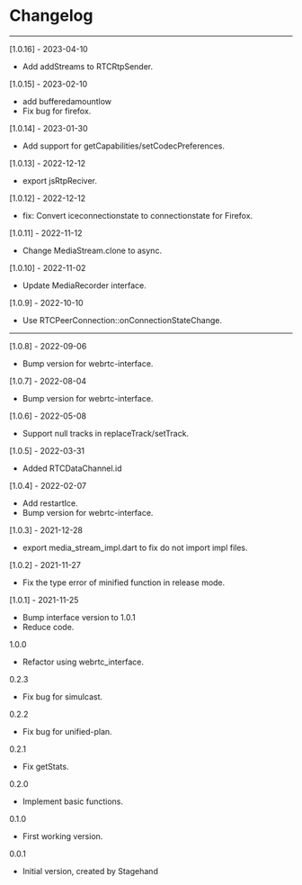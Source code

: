 # Changelog

--------------------------------------------
[1.0.16] - 2023-04-10

* Add addStreams to RTCRtpSender.

[1.0.15] - 2023-02-10

* add bufferedamountlow
* Fix bug for firefox.

[1.0.14] - 2023-01-30

* Add support for getCapabilities/setCodecPreferences.

[1.0.13] - 2022-12-12

* export jsRtpReciver.

[1.0.12] - 2022-12-12

* fix: Convert iceconnectionstate to connectionstate for Firefox.

[1.0.11] - 2022-11-12

* Change MediaStream.clone to async.

[1.0.10] - 2022-11-02

* Update MediaRecorder interface.

[1.0.9] - 2022-10-10

* Use RTCPeerConnection::onConnectionStateChange.

--------------------------------------------
[1.0.8] - 2022-09-06

* Bump version for webrtc-interface.

[1.0.7] - 2022-08-04

* Bump version for webrtc-interface.

[1.0.6] - 2022-05-08

* Support null tracks in replaceTrack/setTrack.

[1.0.5] - 2022-03-31

* Added RTCDataChannel.id

[1.0.4] - 2022-02-07

* Add restartIce.
* Bump version for webrtc-interface.

[1.0.3] - 2021-12-28

* export media_stream_impl.dart to fix do not import impl files.

[1.0.2] - 2021-11-27

* Fix the type error of minified function in release mode.

[1.0.1] - 2021-11-25

* Bump interface version to 1.0.1
* Reduce code.

1.0.0

* Refactor using webrtc_interface.

0.2.3

* Fix bug for simulcast.

0.2.2

* Fix bug for unified-plan.

0.2.1

* Fix getStats.

0.2.0

* Implement basic functions.

0.1.0

* First working version.

0.0.1

* Initial version, created by Stagehand
